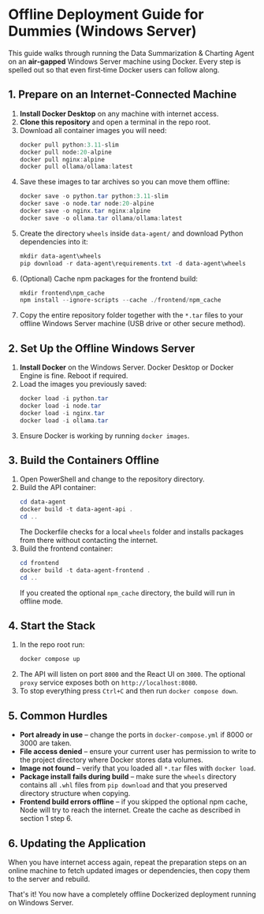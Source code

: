 # Offline Deployment Guide for Dummies (Windows Server)

This guide walks through running the Data Summarization & Charting Agent on an
**air‑gapped** Windows Server machine using Docker. Every step is spelled out so
that even first‑time Docker users can follow along.

## 1. Prepare on an Internet‑Connected Machine

1. **Install Docker Desktop** on any machine with internet access.
2. **Clone this repository** and open a terminal in the repo root.
3. Download all container images you will need:
   ```powershell
   docker pull python:3.11-slim
   docker pull node:20-alpine
   docker pull nginx:alpine
   docker pull ollama/ollama:latest
   ```
4. Save these images to tar archives so you can move them offline:
   ```powershell
   docker save -o python.tar python:3.11-slim
   docker save -o node.tar node:20-alpine
   docker save -o nginx.tar nginx:alpine
   docker save -o ollama.tar ollama/ollama:latest
   ```
5. Create the directory `wheels` inside `data-agent/` and download Python
   dependencies into it:
   ```powershell
   mkdir data-agent\wheels
   pip download -r data-agent\requirements.txt -d data-agent\wheels
   ```
6. (Optional) Cache npm packages for the frontend build:
   ```powershell
   mkdir frontend\npm_cache
   npm install --ignore-scripts --cache ./frontend/npm_cache
   ```
7. Copy the entire repository folder together with the `*.tar` files to your
   offline Windows Server machine (USB drive or other secure method).

## 2. Set Up the Offline Windows Server

1. **Install Docker** on the Windows Server. Docker Desktop or Docker Engine is
   fine. Reboot if required.
2. Load the images you previously saved:
   ```powershell
   docker load -i python.tar
   docker load -i node.tar
   docker load -i nginx.tar
   docker load -i ollama.tar
   ```
3. Ensure Docker is working by running `docker images`.

## 3. Build the Containers Offline

1. Open PowerShell and change to the repository directory.
2. Build the API container:
   ```powershell
   cd data-agent
   docker build -t data-agent-api .
   cd ..
   ```
   The Dockerfile checks for a local `wheels` folder and installs packages from
   there without contacting the internet.
3. Build the frontend container:
   ```powershell
   cd frontend
   docker build -t data-agent-frontend .
   cd ..
   ```
   If you created the optional `npm_cache` directory, the build will run in
   offline mode.

## 4. Start the Stack

1. In the repo root run:
   ```powershell
   docker compose up
   ```
2. The API will listen on port `8000` and the React UI on `3000`. The optional
   `proxy` service exposes both on `http://localhost:8080`.
3. To stop everything press `Ctrl+C` and then run `docker compose down`.

## 5. Common Hurdles

- **Port already in use** – change the ports in `docker-compose.yml` if 8000 or
  3000 are taken.
- **File access denied** – ensure your current user has permission to write to
  the project directory where Docker stores data volumes.
- **Image not found** – verify that you loaded all `*.tar` files with
  `docker load`.
- **Package install fails during build** – make sure the `wheels` directory
  contains all `.whl` files from `pip download` and that you preserved directory
  structure when copying.
- **Frontend build errors offline** – if you skipped the optional npm cache,
  Node will try to reach the internet. Create the cache as described in section
  1 step 6.

## 6. Updating the Application

When you have internet access again, repeat the preparation steps on an online
machine to fetch updated images or dependencies, then copy them to the server and
rebuild.

That's it! You now have a completely offline Dockerized deployment running on
Windows Server.
